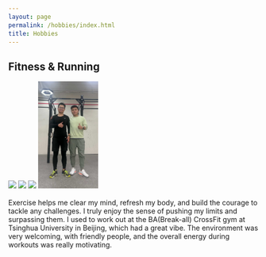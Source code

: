 ```yaml
---
layout: page
permalink: /hobbies/index.html
title: Hobbies
---
```



## Fitness & Running

<div class="four">
<img width="24%" src="/images/gifs/fitness1.gif">
<img width="24%" src="/images/gifs/fitness2.gif">
<img width="24%" src="/images/gifs/fitness3.gif">
<img width="24%" src="/images/imgs/xiaoyun_ziqi_ba.jpg">
</div>
<br> Exercise helps me clear my mind, refresh my body, and build the courage to tackle any challenges. I truly enjoy the sense of pushing my limits and surpassing them. I used to work out at the BA(Break-all) CrossFit gym at Tsinghua University in Beijing, which had a great vibe. The environment was very welcoming, with friendly people, and the overall energy during workouts was really motivating.
<br>

<!-- ## Workshop

<div class="third">
<img src="/images/prelection1.JPG">
<img src="/images/speech1.JPG">
<img src="/images/speech3.JPG">
</div>
<br>There must be something truly magical about standing on stage to give a fantastic speech, which considerably lifts my spirits and energizes my entire body. If you desire to master a specific knowledge in depth, just give a prelection. If you can explain to others for complete understanding, you are already an expert. I really enjoy the accomplishment of imparting my knowledge to others, so what I strive for is to be **a student's favorite professor** at the [best universities in my hometown].

[best universities in my hometown]:https://www.fzu.edu.cn/ -->


<!-- ## Past Hobbies

I previously enjoyed long-distance running, [vlog making](https://space.bilibili.com/594030035), and computer game developing/playing. However, I have no time to do any of these things recently.

## My Cat

She is my love. Her name is Qbao (Q宝).

<div>
<img src="/images/cat.JPG">
</div>
<br> -->

<!-- ## Chat with me

**Jan 2023:** I have set up the [online-coffee-time](https://calendly.com/lancecai/meet-with-lance) (Inspired by [Shangzhe Wu](https://elliottwu.com/)). Welcome to chat with me! -->

<!-- Calendly inline widget begin -->

<!-- <div class="calendly-inline-widget" data-url="https://calendly.com/lancecai/meet-with-lance" style="min-width:320px;height:630px;"></div>
<script type="text/javascript" src="https://assets.calendly.com/assets/external/widget.js" async></script> -->
<!-- Calendly inline widget end -->

